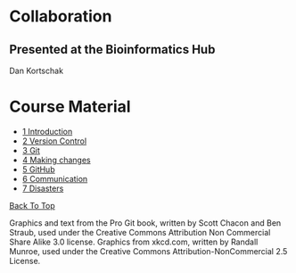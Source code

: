 # Collaboration

## Presented at the Bioinformatics Hub

Dan Kortschak

# Course Material

- [1 Introduction](notes/introduction)
- [2 Version Control](notes/version_control)
- [3 Git](notes/git)
- [4 Making changes](notes/changes)
- [5 GitHub](notes/github)
- [6 Communication](notes/communication)
- [7 Disasters](notes/disasters)


[Back To Top](#collaboration)

Graphics and text from the Pro Git book, written by Scott Chacon and Ben Straub, used under the Creative Commons Attribution Non Commercial Share Alike 3.0 license.
Graphics from xkcd.com, written by Randall Munroe, used under the Creative Commons Attribution-NonCommercial 2.5 License. 
